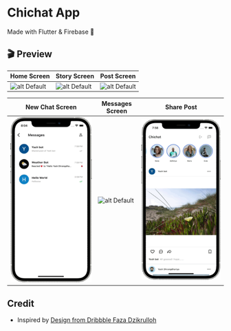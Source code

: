# Chichat App

 Made with Flutter & Firebase 💙

## 🎬 Preview

| Home Screen                                | Story Screen                             | Post Screen                               |
| ------------------------------------------ | ---------------------------------------- | ----------------------------------------- |
| ![alt Default](https://github.com/Yash-Dhrangdhariya/chichat_preview/blob/main/preview/Chichat%20-%20Home%20Screen.gif?raw=true) | ![alt Default](https://github.com/Yash-Dhrangdhariya/chichat_preview/blob/main/preview/Chichat%20-%20Story%20Screen.gif?raw=true) | ![alt Default](https://github.com/Yash-Dhrangdhariya/chichat_preview/blob/main/preview/Chichat%20-%20Post%20Screen.gif?raw=true) |

| New Chat Screen                            | Messages Screen                          | Share Post                                |
| ------------------------------------------ | ---------------------------------------- | ----------------------------------------- |
| ![alt Default](https://github.com/Yash-Dhrangdhariya/chichat_preview/blob/main/preview/Chichat%20-%20New%20Chat%20Screen.gif?raw=true) | ![alt Default](https://github.com/Yash-Dhrangdhariya/chichat_preview/blob/main/preview/Chichat%20-%20Messages%20Screen.gif?raw=true) | ![alt Default](https://github.com/Yash-Dhrangdhariya/chichat_preview/blob/main/preview/Chichat%20-%20Share%20Post.gif?raw=true) |

## Credit

- Inspired by [Design from Dribbble Faza Dzikrulloh](https://dribbble.com/shots/19181914-Chichat-Chat-Mobile-App)
